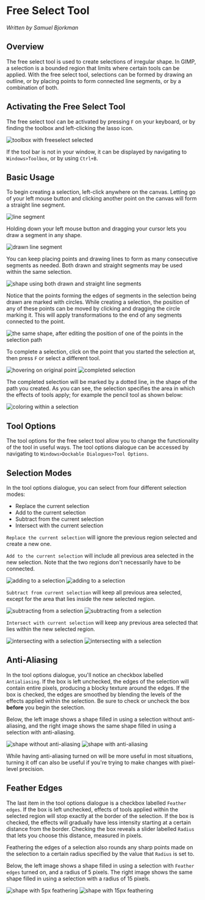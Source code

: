 # Free Select Tool

*Written by Samuel Bjorkman*

## Overview

The free select tool is used to create selections of irregular shape. In GIMP, a selection is a bounded region that limits where certain tools can be applied. With the free select tool, selections can be formed by drawing an outline, or by placing points to form connected line segments, or by a combination of both. 

## Activating the Free Select Tool

The free select tool can be activated by pressing `F` on your keyboard, or by finding the toolbox and left-clicking the lasso icon.

![toolbox with freeselect selected](../images/lassoicon.PNG)

If the tool bar is not in your window, it can be displayed by navigating to `Windows>Toolbox`, or by using `Ctrl+B`. 

## Basic Usage

To begin creating a selection, left-click anywhere on the canvas. Letting go of your left mouse button and clicking another point on the canvas will form a straight line segment.

![line segment](../images/linesegment.PNG)

 Holding down your left mouse button and dragging your cursor lets you draw a segment in any shape. 

![drawn line segment](../images/drawnsegment.PNG)

You can keep placing points and drawing lines to form as many consecutive segments as needed. Both drawn and straight segments may be used within the same selection.

![shape using both drawn and straight line segments](../images/straightanddrawnsegments.PNG)

Notice that the points forming the edges of segments in the selection being drawn are marked with circles. While creating a selection, the position of any of these points can be moved by clicking and dragging the circle marking it. This will apply transformations to the end of any segments connected to the point.

![the same shape, after editing the position of one of the points in the selection path](../images/transformedsegments.PNG)

To complete a selection, click on the point that you started the selection at, then press `F` or select a different tool.

![hovering on original point](../images/hoveronoriginalpoint.PNG)
![completed selection](../images/complete%20selection.PNG)

The completed selection will be marked by a dotted line, in the shape of the path you created. As you can see, the selection specifies the area in which the effects of tools apply; for example the pencil tool as shown below:

![coloring within a selection](../images/coloring%20in%20selection.PNG)

## Tool Options

The tool options for the free select tool allow you to change the functionality of the tool in useful ways. The tool options dialogue can be accessed by navigating to `Windows>Dockable Dialogues>Tool Options`. 

## Selection Modes

In the tool options dialogue, you can select from four different selection modes:

- Replace the current selection
- Add to the current selection
- Subtract from the current selection
- Intersect with the current selection

`Replace the current selection` will ignore the previous region selected and create a new one.

`Add to the current selection` will include all previous area selected in the new selection. Note that the two regions don't necessarily have to be connected.

![adding to a selection](../images/addtoselection1.PNG) ![adding to a selection](../images/addtoselection2.PNG)

`Subtract from current selection` will keep all previous area selected, except for the area that lies inside the new selected region.

![subtracting from a selection](../images/subtractfromselection1.PNG) ![subtracting from a selection](../images/subtractfromselection2.PNG)

`Intersect with current selection` will keep any previous area selected that lies within the new selected region.

![intersecting with a selection](../images/intersectselection1.PNG) ![intersecting with a selection](../images/intersectselection2.PNG)


## Anti-Aliasing

In the tool options dialogue, you'll notice an checkbox labelled `Antialiasing`. If the box is left unchecked, the edges of the selection will contain entire pixels, producing a blocky texture around the edges. If the box is checked, the edges are smoothed by blending the levels of the effects applied within the selection. Be sure to check or uncheck the box **before** you begin the selection.

Below, the left image shows a shape filled in using a selection without anti-aliasing, and the right image shows the same shape filled in using a selection with anti-aliasing.

![shape without anti-aliasing](../images/anti_aliasing_off.PNG) ![shape with anti-aliasing](../images/anti_aliasing_on.PNG)


While having anti-aliasing turned on will be more useful in most situations, turning it off can also be useful if you're trying to make changes with pixel-level precision.


## Feather Edges

The last item in the tool options dialogue is a checkbox labelled `Feather edges`. If the box is left unchecked, effects of tools applied within the selected region will stop exactly at the border of the selection. If the box is checked, the effects will gradually have less intensity starting at a certain distance from the border. Checking the box reveals a slider labelled `Radius` that lets you choose this distance, measured in pixels.

Feathering the edges of a selection also rounds any sharp points made on the selection to a certain radius specified by the value that `Radius` is set to.

Below, the left image shows a shape filled in using a selection with `Feather edges` turned on, and a radius of 5 pixels. The right image shows the same shape filled in using a selection with a radius of 15 pixels.

![shape with 5px feathering](../images/feather5px.PNG) ![shape with 15px feathering](../images/feather15px.PNG)






